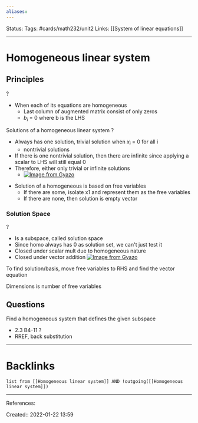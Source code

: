 ```yaml
---
aliases:
---
```

Status:
Tags: #cards/math232/unit2
Links: [[System of linear equations]]
___

# Homogeneous linear system

## Principles
?
- When each of its equations are homogeneous
	- Last column of augmented matrix consist of only zeros
	- $b_i$ = 0 where b is the LHS
<!--SR:!2022-03-11,29,190-->

Solutions of a homogeneous linear system
?
- Always has one solution, trivial solution when $x_i$ = 0 for all i
	- nontrivial solutions
- If there is one nontrivial solution, then there are infinite since applying a scalar to LHS will still equal 0
- Therefore, either only trivial or infinite solutions
	- [![Image from Gyazo](https://i.gyazo.com/13175d67587fa81393fc0713a435a00a.png)](https://gyazo.com/13175d67587fa81393fc0713a435a00a)
<!--SR:!2022-03-07,25,170-->

- Solution of a homogeneous is based on free variables
	- If there are some, isolate x1 and represent them as the free variables
	- If there are none, then solution is empty vector

### Solution Space
?
- Is a subspace, called solution space
- Since homo always has 0 as solution set, we can't just test it
- Closed under scalar mult due to homogeneous nature
- Closed under vector addition
[![Image from Gyazo](https://i.gyazo.com/c25a35f25fb871383286e31332b16675.png)](https://gyazo.com/c25a35f25fb871383286e31332b16675)
<!--SR:!2022-02-20,10,130-->

To find solution/basis, move free variables to RHS and find the vector equation

Dimensions is number of free variables
## Questions

Find a homogeneous system that defines the given subspace
- 2.3 B4-11
?
- RREF, back substitution
___
<!--SR:!2022-02-13,2,160-->

# Backlinks
```dataview
list from [[Homogeneous linear system]] AND !outgoing([[Homogeneous linear system]])
```
___
References:

Created:: 2022-01-22 13:59
